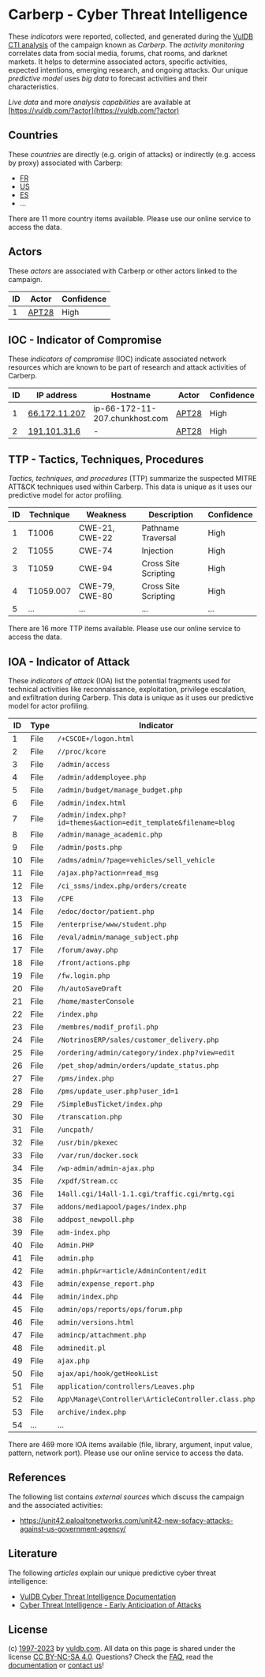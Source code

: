 # Carberp - Cyber Threat Intelligence

These _indicators_ were reported, collected, and generated during the [VulDB CTI analysis](https://vuldb.com/?kb.cti) of the campaign known as _Carberp_. The _activity monitoring_ correlates data from social media, forums, chat rooms, and darknet markets. It helps to determine associated actors, specific activities, expected intentions, emerging research, and ongoing attacks. Our unique _predictive model_ uses _big data_ to forecast activities and their characteristics.

_Live data_ and more _analysis capabilities_ are available at [https://vuldb.com/?actor](https://vuldb.com/?actor)

## Countries

These _countries_ are directly (e.g. origin of attacks) or indirectly (e.g. access by proxy) associated with Carberp:

* [FR](https://vuldb.com/?country.fr)
* [US](https://vuldb.com/?country.us)
* [ES](https://vuldb.com/?country.es)
* ...

There are 11 more country items available. Please use our online service to access the data.

## Actors

These _actors_ are associated with Carberp or other actors linked to the campaign.

ID | Actor | Confidence
-- | ----- | ----------
1 | [APT28](https://vuldb.com/?actor.apt28) | High

## IOC - Indicator of Compromise

These _indicators of compromise_ (IOC) indicate associated network resources which are known to be part of research and attack activities of Carberp.

ID | IP address | Hostname | Actor | Confidence
-- | ---------- | -------- | ----- | ----------
1 | [66.172.11.207](https://vuldb.com/?ip.66.172.11.207) | ip-66-172-11-207.chunkhost.com | [APT28](https://vuldb.com/?actor.apt28) | High
2 | [191.101.31.6](https://vuldb.com/?ip.191.101.31.6) | - | [APT28](https://vuldb.com/?actor.apt28) | High

## TTP - Tactics, Techniques, Procedures

_Tactics, techniques, and procedures_ (TTP) summarize the suspected MITRE ATT&CK techniques used within Carberp. This data is unique as it uses our predictive model for actor profiling.

ID | Technique | Weakness | Description | Confidence
-- | --------- | -------- | ----------- | ----------
1 | T1006 | CWE-21, CWE-22 | Pathname Traversal | High
2 | T1055 | CWE-74 | Injection | High
3 | T1059 | CWE-94 | Cross Site Scripting | High
4 | T1059.007 | CWE-79, CWE-80 | Cross Site Scripting | High
5 | ... | ... | ... | ...

There are 16 more TTP items available. Please use our online service to access the data.

## IOA - Indicator of Attack

These _indicators of attack_ (IOA) list the potential fragments used for technical activities like reconnaissance, exploitation, privilege escalation, and exfiltration during Carberp. This data is unique as it uses our predictive model for actor profiling.

ID | Type | Indicator | Confidence
-- | ---- | --------- | ----------
1 | File | `/+CSCOE+/logon.html` | High
2 | File | `//proc/kcore` | Medium
3 | File | `/admin/access` | High
4 | File | `/admin/addemployee.php` | High
5 | File | `/admin/budget/manage_budget.php` | High
6 | File | `/admin/index.html` | High
7 | File | `/admin/index.php?id=themes&action=edit_template&filename=blog` | High
8 | File | `/admin/manage_academic.php` | High
9 | File | `/admin/posts.php` | High
10 | File | `/adms/admin/?page=vehicles/sell_vehicle` | High
11 | File | `/ajax.php?action=read_msg` | High
12 | File | `/ci_ssms/index.php/orders/create` | High
13 | File | `/CPE` | Low
14 | File | `/edoc/doctor/patient.php` | High
15 | File | `/enterprise/www/student.php` | High
16 | File | `/eval/admin/manage_subject.php` | High
17 | File | `/forum/away.php` | High
18 | File | `/front/actions.php` | High
19 | File | `/fw.login.php` | High
20 | File | `/h/autoSaveDraft` | High
21 | File | `/home/masterConsole` | High
22 | File | `/index.php` | Medium
23 | File | `/membres/modif_profil.php` | High
24 | File | `/NotrinosERP/sales/customer_delivery.php` | High
25 | File | `/ordering/admin/category/index.php?view=edit` | High
26 | File | `/pet_shop/admin/orders/update_status.php` | High
27 | File | `/pms/index.php` | High
28 | File | `/pms/update_user.php?user_id=1` | High
29 | File | `/SimpleBusTicket/index.php` | High
30 | File | `/transcation.php` | High
31 | File | `/uncpath/` | Medium
32 | File | `/usr/bin/pkexec` | High
33 | File | `/var/run/docker.sock` | High
34 | File | `/wp-admin/admin-ajax.php` | High
35 | File | `/xpdf/Stream.cc` | High
36 | File | `14all.cgi/14all-1.1.cgi/traffic.cgi/mrtg.cgi` | High
37 | File | `addons/mediapool/pages/index.php` | High
38 | File | `addpost_newpoll.php` | High
39 | File | `adm-index.php` | High
40 | File | `Admin.PHP` | Medium
41 | File | `admin.php` | Medium
42 | File | `admin.php&r=article/AdminContent/edit` | High
43 | File | `admin/expense_report.php` | High
44 | File | `admin/index.php` | High
45 | File | `admin/ops/reports/ops/forum.php` | High
46 | File | `admin/versions.html` | High
47 | File | `admincp/attachment.php` | High
48 | File | `adminedit.pl` | Medium
49 | File | `ajax.php` | Medium
50 | File | `ajax/api/hook/getHookList` | High
51 | File | `application/controllers/Leaves.php` | High
52 | File | `App\Manage\Controller\ArticleController.class.php` | High
53 | File | `archive/index.php` | High
54 | ... | ... | ...

There are 469 more IOA items available (file, library, argument, input value, pattern, network port). Please use our online service to access the data.

## References

The following list contains _external sources_ which discuss the campaign and the associated activities:

* https://unit42.paloaltonetworks.com/unit42-new-sofacy-attacks-against-us-government-agency/

## Literature

The following _articles_ explain our unique predictive cyber threat intelligence:

* [VulDB Cyber Threat Intelligence Documentation](https://vuldb.com/?kb.cti)
* [Cyber Threat Intelligence - Early Anticipation of Attacks](https://www.scip.ch/en/?labs.20201022)

## License

(c) [1997-2023](https://vuldb.com/?kb.changelog) by [vuldb.com](https://vuldb.com/?kb.about). All data on this page is shared under the license [CC BY-NC-SA 4.0](https://creativecommons.org/licenses/by-nc-sa/4.0/). Questions? Check the [FAQ](https://vuldb.com/?kb.faq), read the [documentation](https://vuldb.com/?kb) or [contact us](https://vuldb.com/?contact)!
